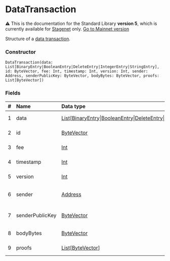 # DataTransaction

:warning: This is the documentation for the Standard Library **version 5**, which is currently available for [Stagenet](/en/blockchain/blockchain-network/) only. [Go to Mainnet version](/en/ride/structures/transaction-structures/data-transaction)

Structure of a [data transaction](/en/blockchain/transaction-type/data-transaction).

### Constructor

``` ride
DataTransaction(data: List[BinaryEntry|BooleanEntry|DeleteEntry|IntegerEntry|StringEntry], id: ByteVector, fee: Int, timestamp: Int, version: Int, sender: Address, senderPublicKey: ByteVector, bodyBytes: ByteVector, proofs: List[ByteVector])
```

### Fields

| # | Name | Data type | Description |
| :--- | :--- | :--- | :--- |
| 1 | data | [List](/en/ride/v5/data-types/list)[[BinaryEntry](/en/ride/v5/structures/script-actions/binary-entry)&#124;[BooleanEntry](/en/ride/v5/structures/script-actions/boolean-entry)&#124;[DeleteEntry](/en/ride/v5/structures/script-actions/delete-entry)&#124;[IntegerEntry](/en/ride/v5/structures/script-actions/int-entry)&#124;[StringEntry](/en/ride/v5/structures/script-actions/string-entry)] | [Transaction](/en/blockchain/transaction/)'s data array |
| 2 | id | [ByteVector](/en/ride/v5/data-types/byte-vector) | Transaction ID |
| 3 | fee | [Int](/en/ride/v5/data-types/int) | [Transaction fee](/en/blockchain/transaction/transaction-fee) |
| 4 | timestamp | [Int](/en/ride/v5/data-types/int) | Transaction timestamp |
| 5 | version | [Int](/en/ride/v5/data-types/int) | Transaction version |
| 6 | sender | [Address](/en/ride/v5/structures/common-structures/address) | [Address](/en/blockchain/account/address) of a transaction sender |
| 7 | senderPublicKey | [ByteVector](/en/ride/v5/data-types/byte-vector) | Account public key of a sender |
| 8 | bodyBytes | [ByteVector](/en/ride/v5/data-types/byte-vector) | [Transaction body bytes](/en/blockchain/glossary#t) |
| 9 | proofs | [List](/en/ride/v5/data-types/list)[[ByteVector](/en/ride/v5/data-types/byte-vector)] | Array of [proofs](/en/blockchain/transaction/transaction-proof) |
